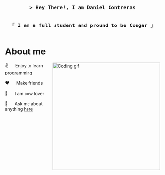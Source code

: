<!-- Intro  -->
<h3 align="center">
        <samp>&gt; Hey There!, I am Daniel Contreras
        </samp>
<p align="center"> 
  <samp>
    <br>
    「 I am a full student and pround to be Cougar</b> 」
    <br>
    <br>
  </samp>
</p>

<!-- About Section -->
 # About me
 
<p>
 <img align="right" width="350" src="/assets/programmer.gif" alt="Coding gif" />
  
 ✌️ &emsp; Enjoy to learn programming <br/><br/>
 ❤️ &emsp; Make friends<br/><br/>
 🐄 &emsp; I am cow lover<br/><br/>
 💬 &emsp; Ask me about anything [here](daniel.contreras1@wsu.edu)

</p>

<br/>
<br/>
<br/>
